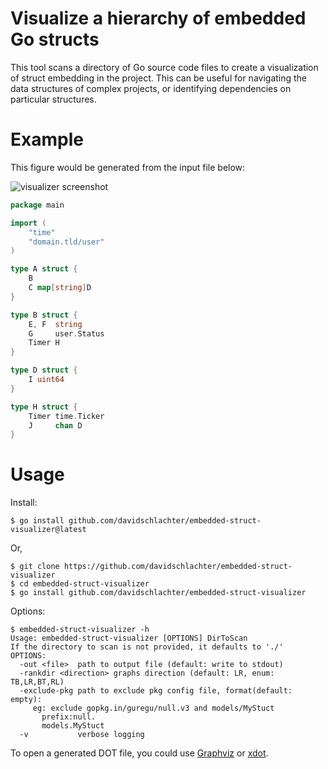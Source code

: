 # Visualize a hierarchy of embedded Go structs

This tool scans a directory of Go source code files to create a visualization of struct embedding in the project. This can be useful for navigating the data structures of complex projects, or identifying dependencies on particular structures.

# Example

This figure would be generated from the input file below:

![visualizer screenshot](https://user-images.githubusercontent.com/8271268/139614622-01693a08-4aff-4c47-81e2-764a7e4ca0ef.png)

```go
package main

import (
	"time"
	"domain.tld/user"
)

type A struct {
	B
	C map[string]D
}

type B struct {
	E, F  string
	G     user.Status
	Timer H
}

type D struct {
	I uint64
}

type H struct {
	Timer time.Ticker
	J     chan D
}

```



# Usage

Install:

`$ go install github.com/davidschlachter/embedded-struct-visualizer@latest`

Or,

```shell
$ git clone https://github.com/davidschlachter/embedded-struct-visualizer
$ cd embedded-struct-visualizer
$ go install github.com/davidschlachter/embedded-struct-visualizer
```

Options:

```
$ embedded-struct-visualizer -h
Usage: embedded-struct-visualizer [OPTIONS] DirToScan
If the directory to scan is not provided, it defaults to './'
OPTIONS:
  -out <file>  path to output file (default: write to stdout)
  -rankdir <direction> graphs direction (default: LR, enum: TB,LR,BT,RL)
  -exclude-pkg path to exclude pkg config file, format(default: empty):
     eg: exclude gopkg.in/guregu/null.v3 and models/MyStuct
       prefix:null.
       models.MyStuct
  -v           verbose logging
```

To open a generated DOT file, you could use [Graphviz](https://graphviz.org/download/) or [xdot](https://github.com/jrfonseca/xdot.py).
